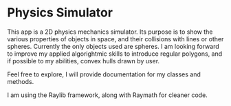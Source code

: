# Physics Simulator

This app is a 2D physics mechanics simulator. Its purpose is to show the various properties of objects in space, and their collisions with lines or other spheres.
Currently the only objects used are spheres. I am looking forward to improve my applied algorightmic skills to introduce regular polygons, and if possible to my abilities, convex hulls drawn by user.

Feel free to explore, I will provide documentation for my classes and methods.

I am using the Raylib framework, along with Raymath for cleaner code. 
